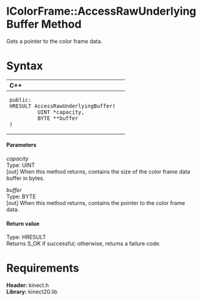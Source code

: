 IColorFrame::AccessRawUnderlyingBuffer Method  
=============================================  

Gets a pointer to the color frame data. <span id="syntaxSection"></span>

Syntax  
======  

<table>
<colgroup>
<col width="100%" />
</colgroup>
<thead>
<tr class="header">
<th align="left">C++</th>
</tr>
</thead>
<tbody>
<tr class="odd">
<td align="left"><pre><code>public:  
HRESULT AccessRawUnderlyingBuffer(  
         UINT *capacity,  
         BYTE **buffer  
)</code></pre></td>
</tr>
</tbody>
</table>

<span id="ID4EG"></span>
#### Parameters  

*capacity*    
Type: UINT  
[out] When this method returns, contains the size of the color frame data buffer in bytes.  

*buffer*    
Type: BYTE  
[out] When this method returns, contains the pointer to the color frame data.  

<span id="ID4EP"></span>
#### Return value  

Type: HRESULT  
Returns S\_OK if successful; otherwise, returns a failure code.  

<span id="requirements"></span>

Requirements  
============  

**Header:** kinect.h  
**Library:** kinect20.lib  



<!--Please do not edit the data in the comment block below.-->
<!--
TOCTitle : AccessRawUnderlyingBuffer Method
RLTitle : IColorFrame::AccessRawUnderlyingBuffer Method
KeywordK : AccessRawUnderlyingBuffer method
KeywordK : IColorFrame::AccessRawUnderlyingBuffer method
KeywordF : IColorFrame::AccessRawUnderlyingBuffer
KeywordF : AccessRawUnderlyingBuffer
KeywordF : Microsoft.Kinect.kinect.IColorFrame.AccessRawUnderlyingBuffer(UINT@,BYTE@)
KeywordA : M:Microsoft.Kinect.kinect.IColorFrame.AccessRawUnderlyingBuffer(UINT@,BYTE@)
AssetID : M:Microsoft.Kinect.kinect.IColorFrame.AccessRawUnderlyingBuffer(UINT@,BYTE@)
Locale : en-us
CommunityContent : 1
APIType : Managed
APILocation : 
APIName : Microsoft.Kinect.kinect.IColorFrame::AccessRawUnderlyingBuffer
TargetOS : Windows
TopicType : kbSyntax
DevLang : C++
DocSet : K4Wv2
ProjType : K4Wv2Proj
Technology : Kinect for Windows
Product : Kinect for Windows SDK v2
productversion : 20
-->
